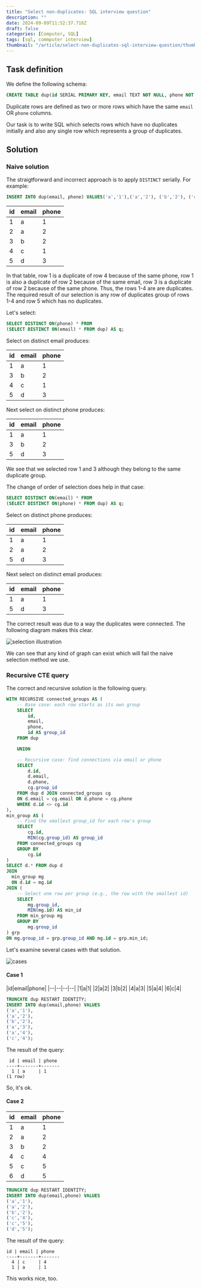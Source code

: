 ```yaml
---
title: "Select non-duplicates: SQL interview question"
description: ""
date: 2024-09-09T11:52:37.716Z
draft: false
categories: [Computer, SQL]
tags: [sql, commputer interview]
thumbnail: "/article/select-non-duplicates-sql-interview-question/thumb.png"
---
```


## Task definition

We define the following schema:

```sql
CREATE TABLE dup(id SERIAL PRIMARY KEY, email TEXT NOT NULL, phone NOT NULL);
```

Duplicate rows are defined as two or more rows which have the same `email` OR `phone` columns. 

Our task is to write SQL which selects rows which have no duplicates initially and also any single row which represents a group of duplicates.

## Solution

### Naive solution

The straigtforward and incorrect approach is to apply `DISTINCT` serially. For example:

```sql
INSERT INTO dup(email, phone) VALUES('a','1'),('a','2'), ('b','2'), ('c','1'), ('d', '3')
```

|id|email|phone|
|--|---|---|
|1|a|1|
|2|a|2|
|3|b|2|
|4|c|1|
|5|d|3|

In that table, row 1 is a duplicate of row 4 because of the same phone, row 1 is also a duplicate of row 2 because of the same email, row 3 is a duplicate of row 2 because of the same phone. Thus, the rows 1-4 are are duplicates. The required result of our selection is any row of duplicates group of rows 1-4 and row 5 which has no duplicates.

Let's select:

```sql
SELECT DISTINCT ON(phone) * FROM 
(SELECT DISTINCT ON(email) * FROM dup) AS q;
```

Select on distinct email produces:

|id|email|phone|
|--|---|---|
|1|a|1|
|3|b|2|
|4|c|1|
|5|d|3|

Next select on distinct phone produces:

|id|email|phone|
|--|---|---|
|1|a|1|
|3|b|2|
|5|d|3|

We see that we selected row 1 and 3 although they belong to the same duplicate group.

The change of order of selection does help in that case:

```sql
SELECT DISTINCT ON(email) * FROM 
(SELECT DISTINCT ON(phone) * FROM dup) AS q;
```

Select on distinct phone produces:

|id|email|phone|
|--|---|---|
|1|a|1|
|2|a|2|
|5|d|3|

Next select on distinct email produces:

|id|email|phone|
|--|---|---|
|1|a|1|
|5|d|3|

The correct result was due to a way the duplicates were connected. The following diagram makes this clear. 

![selection illustration](/article/select-non-duplicates-sql-interview-question/groups.png)

We can see that any kind of graph can exist which will fail the naive selection method we use.

### Recursive CTE query

The correct and recursive solution is the following query.

```sql
WITH RECURSIVE connected_groups AS (
	-- Base case: each row starts as its own group
	SELECT 
		id, 
		email, 
		phone, 
		id AS group_id
	FROM dup

	UNION

	-- Recursive case: find connections via email or phone
	SELECT 
		d.id, 
		d.email, 
		d.phone, 
		cg.group_id
	FROM dup d JOIN connected_groups cg 
	ON d.email = cg.email OR d.phone = cg.phone
	WHERE d.id <> cg.id
),
min_group AS (
	-- Find the smallest group_id for each row's group
	SELECT 
		cg.id, 
		MIN(cg.group_id) AS group_id
	FROM connected_groups cg
	GROUP BY 
		cg.id
)
SELECT d.* FROM dup d
JOIN 
  min_group mg 
  ON d.id = mg.id
JOIN (
	-- Select one row per group (e.g., the row with the smallest id)
	SELECT 
		mg.group_id, 
		MIN(mg.id) AS min_id
	FROM min_group mg
	GROUP BY 
		mg.group_id
) grp 
ON mg.group_id = grp.group_id AND mg.id = grp.min_id;
```

Let's examine several cases with that solution.

![cases](/article/select-non-duplicates-sql-interview-question/cases.png)


#### Case 1

|id|email|phone|
|--|--|--|--|
|1|a|1|
|2|a|2|
|3|b|2|
|4|a|3|
|5|a|4|
|6|c|4|

```sql
TRUNCATE dup RESTART IDENTITY;
INSERT INTO dup(email,phone) VALUES
('a','1'),
('a','2'),
('b','2'),
('a','3'),
('a','4'),
('c','4');
```

The result of the query:

```
 id | email | phone 
----+-------+-------
  1 | a     | 1
(1 row)
```

So, it's ok.

#### Case 2

|id|email|phone|
|--|--|--|
|1|a|1|
|2|a|2|
|3|b|2|
|4|c|4|
|5|c|5|
|6|d|5|

```sql
TRUNCATE dup RESTART IDENTITY;
INSERT INTO dup(email,phone) VALUES
('a','1'),
('a','2'),
('b','2'),
('c','4'),
('c','5'),
('d','5');
```

The result of the query:

```
id | email | phone 
----+-------+-------
  4 | c     | 4
  1 | a     | 1
```

This works nice, too.

